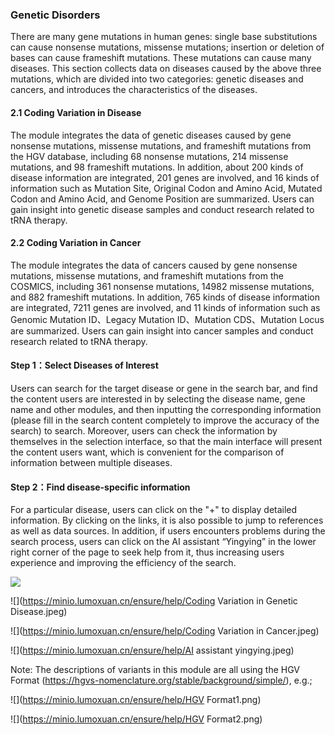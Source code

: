 ### Genetic Disorders

 There are many gene mutations in human genes: single base substitutions can cause nonsense mutations, missense mutations; insertion or deletion of bases can cause frameshift mutations\. These mutations can cause many diseases\.  This section collects data on diseases caused by the above three mutations, which are divided into two categories: genetic diseases and cancers, and introduces the characteristics of the diseases\.

#### 2.1 Coding Variation in Disease

The module integrates the data of genetic diseases caused by gene nonsense mutations, missense mutations, and frameshift mutations from the HGV database, including 68 nonsense mutations, 214 missense mutations, and 98 frameshift mutations\. In addition, about 200 kinds of disease information are integrated, 201 genes are involved, and 16 kinds of information such as Mutation Site, Original Codon and Amino Acid, Mutated Codon and Amino Acid, and Genome Position are summarized\. Users can gain insight into genetic disease samples and conduct research related to tRNA therapy\.

#### 2.2 Coding Variation in Cancer

The module integrates the data of cancers caused by gene nonsense mutations, missense mutations, and frameshift mutations from the COSMICS, including 361 nonsense mutations, 14982 missense mutations, and 882 frameshift mutations\. In addition, 765 kinds of disease information are integrated, 7211 genes are involved, and 11 kinds of information such as Genomic Mutation ID、Legacy Mutation ID、Mutation CDS、Mutation Locus are summarized\. Users can gain insight into cancer samples and conduct research related to tRNA therapy\.

#### Step 1：Select Diseases of Interest

Users can search for the target disease or gene in the search bar, and find the content <a id="_Hlk170562637"></a>users are interested in by selecting the disease name, gene name and other modules, and then inputting the corresponding information \(please fill in the search content completely to improve the accuracy of the search\) to search\. Moreover, users can check the information by themselves in the selection interface, so that the main interface will present the content users want, which is convenient for the comparison of information between multiple diseases\.

#### Step 2：Find disease-specific information

For a particular disease, users can click on the "\+" to display detailed information\. By clicking on the links, it is also possible to jump to references as well as data sources\. In addition, if users encounters problems during the search process, users can click on the AI assistant <a id="_Hlk170493689"></a>“Yingying” in the lower right corner of the page to seek help from it, thus increasing users experience and improving the efficiency of the search\.


![](https://minio.lumoxuan.cn/ensure/help/Find%20disease-specific%20information.png)

![](https://minio.lumoxuan.cn/ensure/help/Coding Variation in Genetic Disease.jpeg)

![](https://minio.lumoxuan.cn/ensure/help/Coding Variation in Cancer.jpeg)

![](https://minio.lumoxuan.cn/ensure/help/AI assistant yingying.jpeg)

Note: The descriptions of variants in this module are all using the HGV Format \([https://hgvs\-nomenclature\.org/stable/background/simple/](https://hgvs-nomenclature.org/stable/background/simple/)\), e\.g\.;

![](https://minio.lumoxuan.cn/ensure/help/HGV Format1.png)

![](https://minio.lumoxuan.cn/ensure/help/HGV Format2.png)